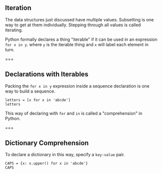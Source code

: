 ---
---

## Iteration

The data structures just discussed have multiple values. Subsetting is
one way to get at them individually. Stepping through all values is
called iterating.

Python formally declares a thing "iterable" if it can be used in an
expression `for x in y`. where `y` is the iterable thing and `x` will
label each element in turn.

===

## Declarations with Iterables

Packing the `for x in y` expression inside a sequence declaration is
one way to build a sequence.

```{python title='{{ site.handouts[0] }}'}
letters = [x for x in 'abcde']
letters
```

This way of declaring with `for` and `in` is called a "comprehension" in Python.

===

## Dictionary Comprehension

To declare a dictionary in this way, specify a `key:value` pair.

```{python title='{{ site.handouts[0] }}'}
CAPS = {x: x.upper() for x in 'abcde'}
CAPS
```
